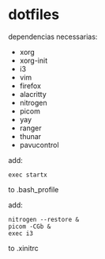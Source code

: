 # dotfiles

dependencias necessarias:
- xorg
- xorg-init
- i3
- vim
- firefox
- alacritty
- nitrogen
- picom
- yay
- ranger
- thunar
- pavucontrol

add:
```
exec startx
```
to .bash_profile

add:
```
nitrogen --restore &  
picom -CGb &  
exec i3  
```
to .xinitrc
